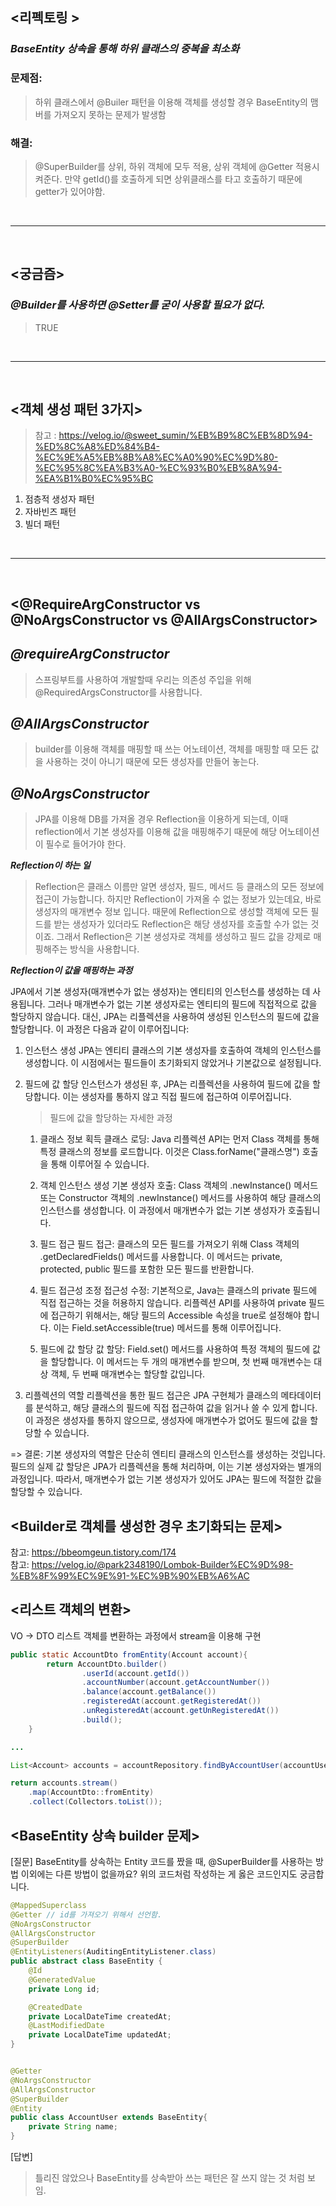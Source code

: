 ## <리펙토링 >
### ***BaseEntity 상속을 통해 하위 클래스의 중복을 최소화***
### 문제점: 

> 하위 클래스에서 @Builer 패턴을 이용해 객체를 생성할 경우 BaseEntity의 맴버를 가져오지 못하는 문제가 발생함

### 해결:
> @SuperBuilder를 상위, 하위 객체에 모두 적용, 상위 객체에 @Getter 적용시켜준다. 만약 getId()를 호출하게 되면 상위클래스를 타고 호출하기 때문에 getter가 있어야함. 
<br>
<hr>
<br>

## <궁금즘>
### ***@Builder를 사용하면 @Setter를 굳이 사용할 필요가 없다.***
> TRUE

<br>
<hr>
<br>

## <객체 생성 패턴 3가지>

> 참고 : https://velog.io/@sweet_sumin/%EB%B9%8C%EB%8D%94-%ED%8C%A8%ED%84%B4-%EC%9E%A5%EB%8B%A8%EC%A0%90%EC%9D%80-%EC%95%8C%EA%B3%A0-%EC%93%B0%EB%8A%94-%EA%B1%B0%EC%95%BC 

1. 점층적 생성자 패턴
2. 자바빈즈 패턴
3. 빌더 패턴

<br>
<hr>
<br>

## <@RequireArgConstructor vs @NoArgsConstructor vs @AllArgsConstructor>
## ***@requireArgConstructor***
> 스프링부트를 사용하여 개발할때 우리는 의존성 주입을 위해 @RequiredArgsConstructor를 사용합니다.

## ***@AllArgsConstructor***
> builder를 이용해 객체를 매핑할 때 쓰는 어노테이션, 객체를 매핑할 때 모든 값을 사용하는 것이 아니기 때문에 모든 생성자를 만들어 놓는다. 

## ***@NoArgsConstructor***
> JPA를 이용해 DB를 가져올 경우 Reflection을 이용하게 되는데, 이때 reflection에서 기본 생성자를 이용해 값을 매핑해주기 때문에 해당 어노테이션이 필수로 들어가야 한다. 

***Reflection이 하는 일***
> Reflection은 클래스 이름만 알면 생성자, 필드, 메서드 등 클래스의 모든 정보에 접근이 가능합니다. 
하지만 Reflection이 가져올 수 없는 정보가 있는데요, 바로 생성자의 매개변수 정보 입니다. 
때문에 Reflection으로 생성할 객체에 모든 필드를 받는 생성자가 있더라도 Reflection은 해당 생성자를 호출할 수가 없는 것이죠. 
그래서 Reflection은 기본 생성자로 객체를 생성하고 필드 값을 강제로 매핑해주는 방식을 사용합니다.

***Reflection이 값을 매핑하는 과정***
<p>
JPA에서 기본 생성자(매개변수가 없는 생성자)는 엔티티의 인스턴스를 생성하는 데 사용됩니다. 
그러나 매개변수가 없는 기본 생성자로는 엔티티의 필드에 직접적으로 값을 할당하지 않습니다. 
대신, JPA는 리플렉션을 사용하여 생성된 인스턴스의 필드에 값을 할당합니다. 이 과정은 다음과 같이 이루어집니다:

1. 인스턴스 생성
JPA는 엔티티 클래스의 기본 생성자를 호출하여 객체의 인스턴스를 생성합니다. 이 시점에서는 필드들이 초기화되지 않았거나 기본값으로 설정됩니다.

2. 필드에 값 할당
인스턴스가 생성된 후, JPA는 리플렉션을 사용하여 필드에 값을 할당합니다. 이는 생성자를 통하지 않고 직접 필드에 접근하여 이루어집니다.

    > 필드에 값을 할당하는 자세한 과정 

    1. 클래스 정보 획득
    클래스 로딩: Java 리플렉션 API는 먼저 Class 객체를 통해 특정 클래스의 정보를 로드합니다. 이것은 Class.forName("클래스명") 호출을 통해 이루어질 수 있습니다.

    2. 객체 인스턴스 생성
    기본 생성자 호출: Class 객체의 .newInstance() 메서드 또는 Constructor 객체의 .newInstance() 메서드를 사용하여 해당 클래스의 인스턴스를 생성합니다. 이 과정에서 매개변수가 없는 기본 생성자가 호출됩니다.

    3. 필드 접근
    필드 접근: 클래스의 모든 필드를 가져오기 위해 Class 객체의 .getDeclaredFields() 메서드를 사용합니다. 이 메서드는 private, protected, public 필드를 포함한 모든 필드를 반환합니다.

    4. 필드 접근성 조정
    접근성 수정: 기본적으로, Java는 클래스의 private 필드에 직접 접근하는 것을 허용하지 않습니다. 리플렉션 API를 사용하여 private 필드에 접근하기 위해서는, 해당 필드의 Accessible 속성을 true로 설정해야 합니다. 이는 Field.setAccessible(true) 메서드를 통해 이루어집니다.

    5. 필드에 값 할당
    값 할당: Field.set() 메서드를 사용하여 특정 객체의 필드에 값을 할당합니다. 이 메서드는 두 개의 매개변수를 받으며, 첫 번째 매개변수는 대상 객체, 두 번째 매개변수는 할당할 값입니다.
    

3. 리플렉션의 역할
리플렉션을 통한 필드 접근은 JPA 구현체가 클래스의 메타데이터를 분석하고, 해당 클래스의 필드에 직접 접근하여 값을 읽거나 쓸 수 있게 합니다. 
이 과정은 생성자를 통하지 않으므로, 생성자에 매개변수가 없어도 필드에 값을 할당할 수 있습니다.

=> 결론: 기본 생성자의 역할은 단순히 엔티티 클래스의 인스턴스를 생성하는 것입니다. 
필드의 실제 값 할당은 JPA가 리플렉션을 통해 처리하며, 이는 기본 생성자와는 별개의 과정입니다. 따라서, 매개변수가 없는 기본 생성자가 있어도 JPA는 필드에 적절한 값을 할당할 수 있습니다.
</p>

## <Builder로 객체를 생성한 경우 초기화되는 문제>

참고: https://bbeomgeun.tistory.com/174   
참고: https://velog.io/@park2348190/Lombok-Builder%EC%9D%98-%EB%8F%99%EC%9E%91-%EC%9B%90%EB%A6%AC

## <리스트 객체의 변환>

VO -> DTO 리스트 객체를 변환하는 과정에서 stream을 이용해 구현
```java 
public static AccountDto fromEntity(Account account){
        return AccountDto.builder()
                .userId(account.getId())
                .accountNumber(account.getAccountNumber())
                .balance(account.getBalance())
                .registeredAt(account.getRegisteredAt())
                .unRegisteredAt(account.getUnRegisteredAt())
                .build();
    }

... 

List<Account> accounts = accountRepository.findByAccountUser(accountUser);

return accounts.stream()
    .map(AccountDto::fromEntity)
    .collect(Collectors.toList());
``` 

## <BaseEntity 상속 builder 문제>


[질문] BaseEntity를 상속하는 Entity 코드를 짰을 때, @SuperBuilder를 사용하는 방법 이외에는 다른 방법이 없을까요? 위의 코드처럼 작성하는 게 옳은 코드인지도 궁금합니다.

```java
@MappedSuperclass
@Getter // id를 가져오기 위해서 선언함. 
@NoArgsConstructor
@AllArgsConstructor
@SuperBuilder
@EntityListeners(AuditingEntityListener.class)
public abstract class BaseEntity {
    @Id
    @GeneratedValue
    private Long id;

    @CreatedDate
    private LocalDateTime createdAt;
    @LastModifiedDate
    private LocalDateTime updatedAt;
}


@Getter
@NoArgsConstructor
@AllArgsConstructor
@SuperBuilder
@Entity
public class AccountUser extends BaseEntity{
    private String name;
}
```

[답변]
> 틀리진 않았으나 BaseEntity를 상속받아 쓰는 패턴은 잘 쓰지 않는 것 처럼 보임. 


